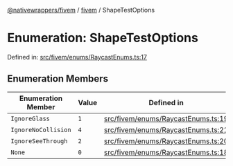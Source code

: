 [@nativewrappers/fivem](../../README.md) / [fivem](../README.md) / ShapeTestOptions

# Enumeration: ShapeTestOptions

Defined in: [src/fivem/enums/RaycastEnums.ts:17](https://github.com/nativewrappers/nativewrappers/blob/9823dedfda755d69570435af704d4d60473d3d5a/src/fivem/enums/RaycastEnums.ts#L17)

## Enumeration Members

| Enumeration Member | Value | Defined in |
| ------ | ------ | ------ |
| <a id="ignoreglass"></a> `IgnoreGlass` | `1` | [src/fivem/enums/RaycastEnums.ts:19](https://github.com/nativewrappers/nativewrappers/blob/9823dedfda755d69570435af704d4d60473d3d5a/src/fivem/enums/RaycastEnums.ts#L19) |
| <a id="ignorenocollision"></a> `IgnoreNoCollision` | `4` | [src/fivem/enums/RaycastEnums.ts:21](https://github.com/nativewrappers/nativewrappers/blob/9823dedfda755d69570435af704d4d60473d3d5a/src/fivem/enums/RaycastEnums.ts#L21) |
| <a id="ignoreseethrough"></a> `IgnoreSeeThrough` | `2` | [src/fivem/enums/RaycastEnums.ts:20](https://github.com/nativewrappers/nativewrappers/blob/9823dedfda755d69570435af704d4d60473d3d5a/src/fivem/enums/RaycastEnums.ts#L20) |
| <a id="none"></a> `None` | `0` | [src/fivem/enums/RaycastEnums.ts:18](https://github.com/nativewrappers/nativewrappers/blob/9823dedfda755d69570435af704d4d60473d3d5a/src/fivem/enums/RaycastEnums.ts#L18) |
